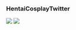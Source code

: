### HentaiCosplayTwitter
![](https://pbs.twimg.com/media/DVIN7X1WAAAK4ip.jpg)
![](https://pbs.twimg.com/media/DUF5FbnWsAA1rWr.jpg)
![]()
![]()
![]()
![]()
![]()
![]()
![]()
![]()
